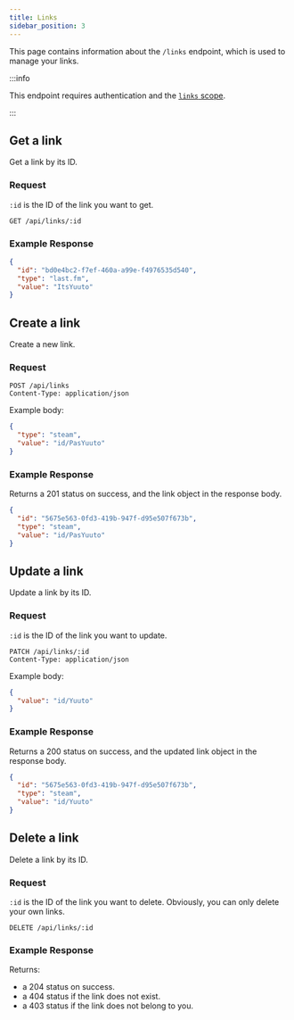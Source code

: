 ```yaml
---
title: Links
sidebar_position: 3
---
```


This page contains information about the `/links` endpoint, which is used to manage your links.

:::info

This endpoint requires authentication and the [`links` scope](/auth/scopes#links).

:::

## Get a link

Get a link by its ID.

### Request

`:id` is the ID of the link you want to get.

```http request
GET /api/links/:id
```

### Example Response

```json
{
  "id": "bd0e4bc2-f7ef-460a-a99e-f4976535d540",
  "type": "last.fm",
  "value": "ItsYuuto"
}
```

## Create a link

Create a new link.

### Request

```http request
POST /api/links
Content-Type: application/json
```

Example body:
```json
{
  "type": "steam",
  "value": "id/PasYuuto"
}
```

### Example Response

Returns a 201 status on success, and the link object in the response body.

```json
{
  "id": "5675e563-0fd3-419b-947f-d95e507f673b",
  "type": "steam",
  "value": "id/PasYuuto"
}
```

## Update a link

Update a link by its ID.

### Request

`:id` is the ID of the link you want to update.

```http request
PATCH /api/links/:id
Content-Type: application/json
```

Example body:
```json
{
  "value": "id/Yuuto"
}
```

### Example Response

Returns a 200 status on success, and the updated link object in the response body.

```json
{
  "id": "5675e563-0fd3-419b-947f-d95e507f673b",
  "type": "steam",
  "value": "id/Yuuto"
}
```

## Delete a link

Delete a link by its ID.

### Request

`:id` is the ID of the link you want to delete. Obviously, you can only delete your own links.

```http request
DELETE /api/links/:id
```

### Example Response

Returns:
* a 204 status on success.
* a 404 status if the link does not exist.
* a 403 status if the link does not belong to you.